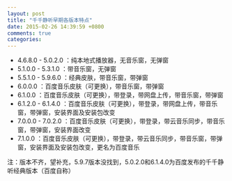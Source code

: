 ```yaml
---
layout: post
title: "千千静听早期各版本特点"
date: 2015-02-26 14:39:59 +0800
comments: true
categories: 
---
```


- 4.6.8.0 - 5.0.2.0 ：纯本地式播放器，无音乐窗，无弹窗
- 5.1.0.0 - 5.3.1.0 ：带音乐窗，无弹窗
- 5.5.1.0 - 5.9.6.0 ：经典皮肤，带音乐窗，带弹窗
- 6.0.0.0 ：百度音乐皮肤（可更换），带音乐窗，带弹窗
- 6.1.0.0 ：百度音乐皮肤（可更换），带登录，带网盘上传，带音乐窗，带弹窗     
- 6.1.2.0 - 6.1.4.0 ：百度音乐皮肤（可更换），带登录，带网盘上传，带音乐窗，带弹窗，安装界面及安装包改变
- 7.0.0.0 - 7.0.2.0 ：百度音乐皮肤（可更换），带登录，带云音乐同步，带音乐窗，带弹窗，安装界面改变
- 7.1.0.0 ：百度音乐皮肤（可更换），带登录，带云音乐同步，带音乐窗，带弹窗，安装界面及安装包改变，更名为百度音乐

注：版本不齐，望补充，5.9.7版本没找到，5.0.2.0和6.1.4.0为百度发布的千千静听经典版本（百度自称）